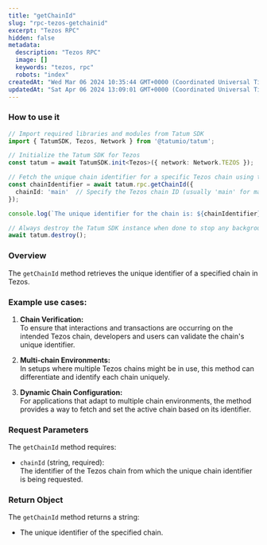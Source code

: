 ```yaml
---
title: "getChainId"
slug: "rpc-tezos-getchainid"
excerpt: "Tezos RPC"
hidden: false
metadata: 
  description: "Tezos RPC"
  image: []
  keywords: "tezos, rpc"
  robots: "index"
createdAt: "Wed Mar 06 2024 10:35:44 GMT+0000 (Coordinated Universal Time)"
updatedAt: "Sat Apr 06 2024 13:09:01 GMT+0000 (Coordinated Universal Time)"
---
```




### How to use it

```typescript
// Import required libraries and modules from Tatum SDK
import { TatumSDK, Tezos, Network } from '@tatumio/tatum';

// Initialize the Tatum SDK for Tezos
const tatum = await TatumSDK.init<Tezos>({ network: Network.TEZOS });

// Fetch the unique chain identifier for a specific Tezos chain using the getChainId method
const chainIdentifier = await tatum.rpc.getChainId({
  chainId: 'main'  // Specify the Tezos chain ID (usually 'main' for mainnet)
});

console.log(`The unique identifier for the chain is: ${chainIdentifier}`);

// Always destroy the Tatum SDK instance when done to stop any background processes
await tatum.destroy();
```

### Overview

The `getChainId` method retrieves the unique identifier of a specified chain in Tezos.

### Example use cases:

1. **Chain Verification:**  
   To ensure that interactions and transactions are occurring on the intended Tezos chain, developers and users can validate the chain's unique identifier.

2. **Multi-chain Environments:**  
   In setups where multiple Tezos chains might be in use, this method can differentiate and identify each chain uniquely.

3. **Dynamic Chain Configuration:**  
   For applications that adapt to multiple chain environments, the method provides a way to fetch and set the active chain based on its identifier.

### Request Parameters

The `getChainId` method requires:

- `chainId` (string, required):  
  The identifier of the Tezos chain from which the unique chain identifier is being requested.

### Return Object

The `getChainId` method returns a string:

- The unique identifier of the specified chain.
